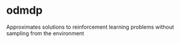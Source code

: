 # odmdp
Approximates solutions to reinforcement learning problems without sampling from the environment
